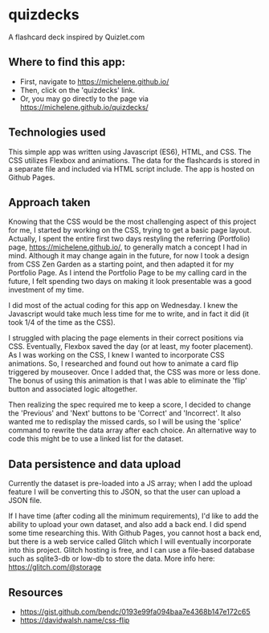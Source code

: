 # quizdecks
A flashcard deck inspired by Quizlet.com

## Where to find this app:
* First, navigate to https://michelene.github.io/
* Then, click on the 'quizdecks' link.
* Or, you may go directly to the page via https://michelene.github.io/quizdecks/


## Technologies used

This simple app was written using Javascript (ES6), HTML, and CSS.
The CSS utilizes Flexbox and animations.
The data for the flashcards is stored in a separate file and included via HTML script include.
The app is hosted on Github Pages.

## Approach taken
Knowing that the CSS would be the most challenging aspect of this project for me, I started by working on the CSS, trying to get a basic page layout. Actually, I spent the entire first two days restyling the referring (Portfolio) page, https://michelene.github.io/, to generally match a concept I had in mind. Although it may change again in the future, for now I took a design from CSS Zen Garden as a starting point, and then adapted it for my Portfolio Page. As I intend the Portfolio Page to be my calling card in the future, I felt spending two days on making it look presentable was a good investment of my time.

I did most of the actual coding for this app on Wednesday. I knew the Javascript would take much less time for me to write, and in fact it did (it took 1/4 of the time as the CSS).

I struggled with placing the page elements in their correct positions via CSS. Eventually, Flexbox saved the day (or at least, my footer placement). As I was working on the CSS, I knew I wanted to incorporate CSS animations. So, I researched and found out how to animate a card flip triggered by mouseover. Once I added that, the CSS was more or less done. The bonus of using this animation is that I was able to eliminate the 'flip' button and associated logic altogether. 

Then realizing the spec required me to keep a score, I decided to change the 'Previous' and 'Next' buttons to be 'Correct' and 'Incorrect'. It also wanted me to redisplay the missed cards, so I will be using the 'splice' command to rewrite the data array after each choice. An alternative way to code this might be to use a linked list for the dataset.

## Data persistence and data upload
Currently the dataset is pre-loaded into a JS array; when I add the upload feature I will be converting this to JSON, so that the user can upload a JSON file.

If I have time (after coding all the minimum requirements), I'd like to add the ability to upload your own dataset, and also add a back end. I did spend some time researching this. With Github Pages, you cannot host a back end, but there is a web service called Glitch which I will eventually incorporate into this project. Glitch hosting is free, and I can use a file-based database such as sqlite3-db or low-db to store the data. More info here:
https://glitch.com/@storage

## Resources
* https://gist.github.com/bendc/0193e99fa094baa7e4368b147e172c65
* https://davidwalsh.name/css-flip
